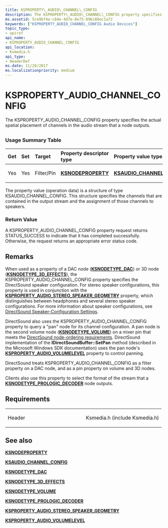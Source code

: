 ```yaml
---
title: KSPROPERTY\_AUDIO\_CHANNEL\_CONFIG
description: The KSPROPERTY\_AUDIO\_CHANNEL\_CONFIG property specifies the actual spatial placement of channels in the audio stream that a node outputs.
ms.assetid: 5ce9bf4a-c84e-4d7e-8e75-896c88ec1a72
keywords: ["KSPROPERTY_AUDIO_CHANNEL_CONFIG Audio Devices"]
topic_type:
- apiref
api_name:
- KSPROPERTY_AUDIO_CHANNEL_CONFIG
api_location:
- Ksmedia.h
api_type:
- HeaderDef
ms.date: 11/28/2017
ms.localizationpriority: medium
---
```


# KSPROPERTY\_AUDIO\_CHANNEL\_CONFIG


The KSPROPERTY\_AUDIO\_CHANNEL\_CONFIG property specifies the actual spatial placement of channels in the audio stream that a node outputs.

## <span id="ddk_ksproperty_audio_channel_config_ks"></span><span id="DDK_KSPROPERTY_AUDIO_CHANNEL_CONFIG_KS"></span>


### <span id="Usage_Summary_Table"></span><span id="usage_summary_table"></span><span id="USAGE_SUMMARY_TABLE"></span>Usage Summary Table

<table>
<colgroup>
<col width="20%" />
<col width="20%" />
<col width="20%" />
<col width="20%" />
<col width="20%" />
</colgroup>
<thead>
<tr class="header">
<th align="left">Get</th>
<th align="left">Set</th>
<th align="left">Target</th>
<th align="left">Property descriptor type</th>
<th align="left">Property value type</th>
</tr>
</thead>
<tbody>
<tr class="odd">
<td align="left"><p>Yes</p></td>
<td align="left"><p>Yes</p></td>
<td align="left"><p>Filter/Pin</p></td>
<td align="left"><a href="https://docs.microsoft.com/windows-hardware/drivers/ddi/ksmedia/ns-ksmedia-ksnodeproperty" data-raw-source="[&lt;strong&gt;KSNODEPROPERTY&lt;/strong&gt;](/windows-hardware/drivers/ddi/ksmedia/ns-ksmedia-ksnodeproperty)"><strong>KSNODEPROPERTY</strong></a></td>
<td align="left"><p><a href="https://docs.microsoft.com/windows-hardware/drivers/ddi/ksmedia/ns-ksmedia-ksaudio_channel_config" data-raw-source="[&lt;strong&gt;KSAUDIO_CHANNEL_CONFIG&lt;/strong&gt;](/windows-hardware/drivers/ddi/ksmedia/ns-ksmedia-ksaudio_channel_config)"><strong>KSAUDIO_CHANNEL_CONFIG</strong></a></p></td>
</tr>
</tbody>
</table>

 

The property value (operation data) is a structure of type KSAUDIO\_CHANNEL\_CONFIG. This structure specifies the channels that are contained in the output stream and the assignment of those channels to speakers.

### <span id="Return_Value"></span><span id="return_value"></span><span id="RETURN_VALUE"></span>Return Value

A KSPROPERTY\_AUDIO\_CHANNEL\_CONFIG property request returns STATUS\_SUCCESS to indicate that it has completed successfully. Otherwise, the request returns an appropriate error status code.

Remarks
-------

When used as a property of a DAC node ([**KSNODETYPE\_DAC**](ksnodetype-dac.md)) or 3D node ([**KSNODETYPE\_3D\_EFFECTS**](ksnodetype-3d-effects.md)), the KSPROPERTY\_AUDIO\_CHANNEL\_CONFIG property specifies the DirectSound speaker configuration. For stereo speaker configurations, this property is used in conjunction with the [**KSPROPERTY\_AUDIO\_STEREO\_SPEAKER\_GEOMETRY**](ksproperty-audio-stereo-speaker-geometry.md) property, which distinguishes between headphones and several stereo speaker configurations. For more information about speaker configurations, see [DirectSound Speaker-Configuration Settings](./directsound-speaker-configuration-settings.md).

DirectSound also uses the KSPROPERTY\_AUDIO\_CHANNEL\_CONFIG property to query a "pan" node for its channel configuration. A pan node is the second volume node ([**KSNODETYPE\_VOLUME**](ksnodetype-volume.md)) on a mixer pin that meets the [DirectSound node-ordering requirements](./directsound-node-ordering-requirements.md). DirectSound implementation of the **IDirectSoundBuffer::SetPan** method (described in the Microsoft Windows SDK documentation) uses the pan node's [**KSPROPERTY\_AUDIO\_VOLUMELEVEL**](ksproperty-audio-volumelevel.md) property to control panning.

DirectSound treats KSPROPERTY\_AUDIO\_CHANNEL\_CONFIG as a filter property on a DAC node, and as a pin property on volume and 3D nodes.

Clients also use this property to select the format of the stream that a [**KSNODETYPE\_PROLOGIC\_DECODER**](ksnodetype-prologic-decoder.md) node outputs.

Requirements
------------

<table>
<colgroup>
<col width="50%" />
<col width="50%" />
</colgroup>
<tbody>
<tr class="odd">
<td align="left"><p>Header</p></td>
<td align="left">Ksmedia.h (include Ksmedia.h)</td>
</tr>
</tbody>
</table>

## <span id="see_also"></span>See also


[**KSNODEPROPERTY**](/windows-hardware/drivers/ddi/ksmedia/ns-ksmedia-ksnodeproperty)

[**KSAUDIO\_CHANNEL\_CONFIG**](/windows-hardware/drivers/ddi/ksmedia/ns-ksmedia-ksaudio_channel_config)

[**KSNODETYPE\_DAC**](ksnodetype-dac.md)

[**KSNODETYPE\_3D\_EFFECTS**](ksnodetype-3d-effects.md)

[**KSNODETYPE\_VOLUME**](ksnodetype-volume.md)

[**KSNODETYPE\_PROLOGIC\_DECODER**](ksnodetype-prologic-decoder.md)

[**KSPROPERTY\_AUDIO\_STEREO\_SPEAKER\_GEOMETRY**](ksproperty-audio-stereo-speaker-geometry.md)

[**KSPROPERTY\_AUDIO\_VOLUMELEVEL**](ksproperty-audio-volumelevel.md)

 

